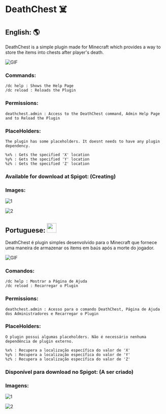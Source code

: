 # DeathChest ☠️

## English: :earth_americas:
DeathChest is a simple plugin made for Minecraft which provides a way to store the items into chests after player's death.

![GIF](https://github.com/GFelberg/DeathChest/assets/41524430/8168b7ae-d855-4939-9a44-d9ab863578e7)

### Commands:
    /dc help : Shows the Help Page
    /dc reload : Reloads the Plugin
  
### Permissions:
    deathchest.admin : Access to the DeathChest command, Admin Help Page and to Reload the Plugin

### PlaceHolders:
    The plugin has some placeholders. It doesnt needs to have any plugin dependency.

    %x% : Gets the specified 'X' location
    %y% : Gets the specified 'Y' location
    %z% : Gets the specified 'Z' location

### Available for download at Spigot: (Creating)

### Images:

![1](https://github.com/GFelberg/DeathChest/assets/41524430/67bc0284-765f-4bfb-ae96-4abbd83e97e2)

![2](https://github.com/GFelberg/DeathChest/assets/41524430/4c530198-bf1e-40ac-9794-b2f7f9b0832d)

## Portuguese: <img src="https://github.com/GFelberg/DeathChest/assets/41524430/6a5c428f-c21f-4a3f-a441-67321dd93282" width="30" height="30">
DeathChest é plugin simples desenvolvido para o Minecraft que fornece uma maneira de armazenar os items em baús após a morte do jogador.

![GIF](https://github.com/GFelberg/DeathChest/assets/41524430/8168b7ae-d855-4939-9a44-d9ab863578e7)

### Comandos:
    /dc help : Mostrar a Página de Ajuda
    /dc reload : Recarregar o Plugin
  
### Permissions:
    deathchest.admin : Acesso para o comando DeathChest, Página de Ajuda dos Administradores e Recarregar o Plugin

### PlaceHolders:
    O plugin possui algumas placeholders. Não é necessário nenhuma dependência de plugin externo.

    %x% : Recupera a localização específica do valor de 'X'
    %y% : Recupera a localização específica do valor de 'Y'
    %z% : Recupera a localização específica do valor de 'Z'

### Disponível para download no Spigot: (A ser criado)

### Imagens:

![1](https://github.com/GFelberg/DeathChest/assets/41524430/67bc0284-765f-4bfb-ae96-4abbd83e97e2)

![2](https://github.com/GFelberg/DeathChest/assets/41524430/4c530198-bf1e-40ac-9794-b2f7f9b0832d)
